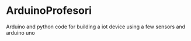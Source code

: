 # ArduinoProfesori
Arduino and python code for building a iot device using a few sensors and arduino uno
